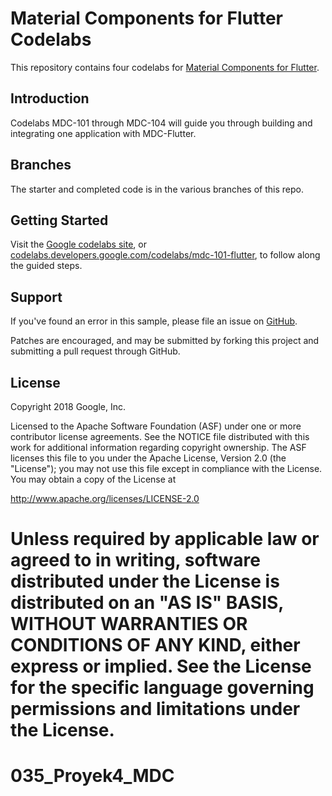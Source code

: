 # Material Components for Flutter Codelabs

This repository contains four codelabs for [Material Components for Flutter](https://github.com/material-components/material-components-flutter).

## Introduction

Codelabs MDC-101 through MDC-104 will guide you through building and integrating one application with MDC-Flutter.

## Branches

The starter and completed code is in the various branches of this repo.

## Getting Started

Visit the [Google codelabs site](https://codelabs.developers.google.com/), or [codelabs.developers.google.com/codelabs/mdc-101-flutter](https://codelabs.developers.google.com/codelabs/mdc-101-flutter), to follow along the guided steps.

## Support

If you've found an error in this sample, please file an issue on [GitHub](https://github.com/material-components/material-components-flutter-codelabs/issues).

Patches are encouraged, and may be submitted by forking this project and
submitting a pull request through GitHub.

## License

Copyright 2018 Google, Inc.

Licensed to the Apache Software Foundation (ASF) under one or more contributor
license agreements. See the NOTICE file distributed with this work for
additional information regarding copyright ownership. The ASF licenses this
file to you under the Apache License, Version 2.0 (the "License"); you may not
use this file except in compliance with the License. You may obtain a copy of
the License at

http://www.apache.org/licenses/LICENSE-2.0

Unless required by applicable law or agreed to in writing, software
distributed under the License is distributed on an "AS IS" BASIS, WITHOUT
WARRANTIES OR CONDITIONS OF ANY KIND, either express or implied. See the
License for the specific language governing permissions and limitations under
the License.
=======
# 035_Proyek4_MDC

